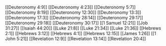 [[Deuteronomy 4:9]]
[[Deuteronomy 4:23]]
[[Deuteronomy 5:7]]
[[Deuteronomy 8:19]]
[[Deuteronomy 12:30]]
[[Deuteronomy 13:3]]
[[Deuteronomy 17:3]]
[[Deuteronomy 28:14]]
[[Deuteronomy 29:17]]
[[Deuteronomy 29:18]]
[[Deuteronomy 30:17]]
[[1 Samuel 12:21]]
[[Job 31:27]]
[[Isaiah 44:20]]
[[Luke 21:8]]
[[Luke 21:34]]
[[Luke 21:36]]
[[Hebrews 2:1]]
[[Hebrews 3:12]]
[[Hebrews 4:1]]
[[Hebrews 12:15]]
[[James 1:26]]
[[1 John 5:21]]
[[Revelation 12:9]]
[[Revelation 13:14]]
[[Revelation 20:4]]
